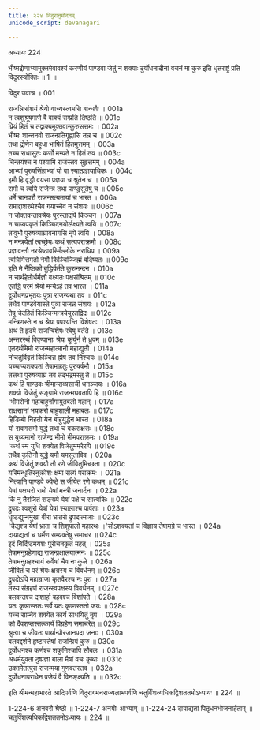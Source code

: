```yaml
---
title: २२४ विदुरानुमोदनम्
unicode_script: devanagari

---
```



अध्यायः 224

भीष्मद्रोणाभ्यामुक्तमेवावश्यं करणीयं पाण्डवा जेतुं न शक्याः दुर्योधनादीनां वचनं मा कुरु इति धृतराष्ट्रं प्रति विदुरस्योक्तिः ॥ 1 ॥

विदुर उवाच ।	001  

राजन्निःसंशयं श्रेयो वाच्यस्त्वमसि बान्धवैः ।	001a  
न त्वशुश्रूषमाणे वै वाक्यं सम्प्रति तिष्ठति ॥	001c  
प्रियं हितं च तद्वाक्यमुक्तवान्कुरुसत्तमः ।	002a  
भीष्मः शान्तनवो राजन्प्रतिगृह्णासि तन्न च ॥	002c  
तथा द्रोणेन बहुधा भाषितं हितमुत्तमम् ।	003a  
तच्च राधासुतः कर्णो मन्यते न हितं तव ॥	003c  
चिन्तयंश्च न पश्यामि राजंस्तव सुहृत्तमम् ।	004a  
आभ्यां पुरुषसिंहाभ्यां यो वा स्यात्प्रज्ञयाधिकः ॥	004c  
इमौ हि वृद्धौ वयसा प्रज्ञया च श्रुतेन च ।	005a  
समौ च त्वयि राजेन्त्र तथा पाण्डुसुतेषु च ॥	005c  
धर्मे चानवरौ राजन्सत्यतायां च भारत ।	006a  
रामाद्दाशरथेश्चैव गयाच्चैव न संशयः ॥	006c  
न चोक्तवन्तावश्रेयः पुरस्तादपि किञ्चन ।	007a  
न चाप्यपकृतं किञ्चिदनयोर्लक्ष्यते त्वयि ॥	007c  
तावुभौ पुरुषव्याघ्रावनागसि नृपे त्वयि ।	008a  
न मन्त्रयेतां त्वच्छ्रेयः कथं सत्यपराक्रमौ ॥	008c  
प्रज्ञावन्तौ नरश्रेष्ठावस्मिँल्लोके नराधिप ।	009a  
त्वन्निमित्तमतो नेमौ किञ्चिज्जिह्मं वदिष्यतः ॥	009c  
इति मे नैष्ठिकी बुद्धिर्वर्तते कुरुनन्दन ।	010a  
न चार्थहेतोर्धर्मज्ञौ वक्ष्यतः पक्षसंश्रितम् ॥	010c  
एतद्धि परमं श्रेयो मन्येऽहं तव भारत ।	011a  
दुर्योधनप्रभृतयः पुत्रा राजन्यथा तव ॥	011c  
तथैव पाण्डवेयास्ते पुत्रा राजन्न संशयः ।	012a  
तेषु चेदहितं किञ्चिन्मन्त्रयेयुरतद्विदः ॥	012c  
मन्त्रिणस्ते न च श्रेयः प्रपश्यन्ति विशेषतः ।	013a  
अथ ते हृदये राजन्विशेषः स्वेषु वर्तते ।	013c  
अन्तरस्थं विवृण्वानाः श्रेयः कुर्युर्न ते ध्रुवम् ॥	013e  
एतदर्थमिमौ राजन्महात्मानौ महाद्युती ।	014a  
नोचतुर्विवृतं किञ्चिन्न ह्येष तव निश्चयः ॥	014c  
यच्चाप्यशक्यतां तेषामाहतुः पुरुषर्षभौ ।	015a  
तत्तथा पुरुषव्याघ्र तव तद्भद्रमस्तु ते ॥	015c  
कथं हि पाण्डवः श्रीमान्सव्यसाची धनञ्जयः ।	016a  
शक्यो विजेतुं सङ्ग्रामे राजन्मघवतापि हि ॥	016c  
\'भीमसेनो महाबाहुर्नागायुतबलो महान् ।	017a  
राक्षसानां भयकरो बाहुशाली महाबलः ॥	017c  
हिडिम्बो निहतो येन बाहुयुद्धेन भारत ।	018a  
यो रावणसमो युद्धे तथा च बकराक्षसः ॥	018c  
स युध्यमानो राजेन्द्र भीमो भीमपराक्रमः ।	019a  
\'कथं स्म युधि शक्येत विजेतुममरैरपि ॥	019c  
तथैव कृतिनौ युद्धे यमौ यमसुताविव ।	020a  
कथं विजेतुं शक्यौ तौ रणे जीवितुमिच्छता ॥	020c  
यस्मिन्धृतिरनुक्रोशः क्षमा सत्यं पराक्रमः ।	021a  
नित्यानि पाण्डवे ज्येष्ठे स जीयेत रणे कथम् ॥	021c  
येषां पक्षधरो रामो येषां मन्त्री जनार्दनः ।	022a  
किं नु तैरजितं सङ्ख्ये येषां पक्षे च सात्यकिः ॥	022c  
द्रुपदः श्वशुरो येषां येषां स्यालाश्च पार्षताः ।	023a  
धृष्टद्युम्नमुखा वीरा भ्रातरो द्रुपदात्मजाः ॥	023c  
\'चैद्यश्च येषां भ्राता च शिशुपालो महारथः ।\'सोऽशक्यतां च विज्ञाय तेषामग्रे च भारत ।	024a  
दायाद्यतां च धर्मेण सम्यक्तेषु समाचर ॥	024c  
इदं निर्दिष्टमयशः पुरोचनकृतं महत् ।	025a  
तेषामनुग्रहेणाद्य राजन्प्रक्षालयात्मनः ॥	025c  
तेषामनुग्रहश्चायं सर्वेषां चैव नः कुले ।	026a  
जीवितं च परं श्रेयः क्षत्रस्य च विवर्धनम् ॥	026c  
द्रुपदोऽपि महान्राजा कृतवैरश्च नः पुरा ।	027a  
तस्य संग्रहणं राजन्स्वपक्षस्य विवर्धनम् ॥	027c  
बलवन्तश्च दाशार्हा बहवश्च विशांपते ।	028a  
यतः कृष्णस्ततः सर्वे यतः कृष्णस्ततो जयः ॥	028c  
यच्च साम्नैव शक्येत कार्यं साधयितुं नृप ।	029a  
को दैवशप्तस्तत्कार्यं विग्रहेण समाचरेत् ॥	029c  
श्रुत्वा च जीवतः पार्थान्पौरजानपदा जनाः ।	030a  
बलवद्दर्शने हृष्टास्तेषां राजन्प्रियं कुरु ॥	030c  
दुर्योधनश्च कर्णश्च शकुनिश्चापि सौबलः ।	031a  
अधर्मयुक्ता दुष्प्रज्ञा बाला मैषां वचः कृथाः ॥	031c  
उक्तमेतत्पुरा राजन्मया गुणवतस्तव ।	032a  
दुर्योधनापराधेन प्रजेयं वै विनङ्क्ष्यति ॥ ॥	032c  

इति श्रीमन्महाभारते आदिपर्वणि विदुरागमनराज्यलाभपर्वणि चतुर्विंशत्यधिकद्विशततमोऽध्यायः ॥ 224 ॥

1-224-6 अनवरौ श्रेष्ठौ ॥ 1-224-7 अनयोः आभ्याम् ॥ 1-224-24 दायाद्यतां पितृधनभोजनार्हताम् ॥ चतुर्विंशत्यधिकद्विशततमोऽध्यायः ॥ 224 ॥